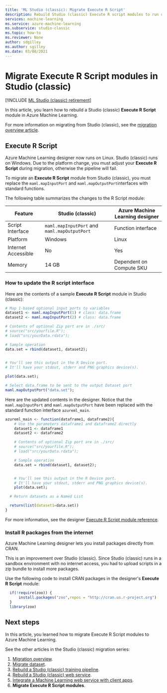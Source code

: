 ```yaml
---
title: 'ML Studio (classic): Migrate Execute R Script'
description: Rebuild Studio (classic) Execute R script modules to run on Azure Machine Learning.
services: machine-learning
ms.service: azure-machine-learning
ms.subservice: studio-classic
ms.topic: how-to
ms.reviewer: None
author: sdgilley
ms.author: sgilley
ms.date: 03/08/2021
---
```



# Migrate Execute R Script modules in Studio (classic)

[!INCLUDE [ML Studio (classic) retirement](~/reusable-content/ce-skilling/azure/includes/machine-learning-studio-classic-deprecation.md)]

In this article, you learn how to rebuild a Studio (classic) **Execute R Script** module in Azure Machine Learning.

For more information on migrating from Studio (classic), see the [migration overview article](migrate-overview.md).

## Execute R Script

Azure Machine Learning designer now runs on Linux. Studio (classic) runs on Windows. Due to the platform change, you must adjust your **Execute R Script** during migration, otherwise the pipeline will fail.

To migrate an **Execute R Script** module from Studio (classic), you must replace the `maml.mapInputPort` and `maml.mapOutputPort`interfaces with standard functions.

The following table summarizes the changes to the R Script module:

|Feature|Studio (classic)|Azure Machine Learning designer|
|---|---|---|
|Script Interface|`maml.mapInputPort` and `maml.mapOutputPort`|Function interface|
|Platform|Windows|Linux|
|Internet Accessible |No|Yes|
|Memory|14 GB|Dependent on Compute SKU|

### How to update the R script interface

Here are the contents of a sample **Execute R Script** module in Studio (classic):
```r
# Map 1-based optional input ports to variables 
dataset1 <- maml.mapInputPort(1) # class: data.frame 
dataset2 <- maml.mapInputPort(2) # class: data.frame 

# Contents of optional Zip port are in ./src/ 
# source("src/yourfile.R"); 
# load("src/yourData.rdata"); 

# Sample operation 
data.set = rbind(dataset1, dataset2); 

 
# You'll see this output in the R Device port. 
# It'll have your stdout, stderr and PNG graphics device(s). 

plot(data.set); 

# Select data.frame to be sent to the output Dataset port 
maml.mapOutputPort("data.set"); 
```

Here are the updated contents in the designer. Notice that the `maml.mapInputPort` and `maml.mapOutputPort` have been replaced with the standard function interface `azureml_main`. 
```r
azureml_main <- function(dataframe1, dataframe2){ 
    # Use the parameters dataframe1 and dataframe2 directly 
    dataset1 <- dataframe1 
    dataset2 <- dataframe2 

    # Contents of optional Zip port are in ./src/ 
    # source("src/yourfile.R"); 
    # load("src/yourData.rdata"); 

    # Sample operation 
    data.set = rbind(dataset1, dataset2); 


    # You'll see this output in the R Device port. 
    # It'll have your stdout, stderr and PNG graphics device(s). 
    plot(data.set); 

  # Return datasets as a Named List 

  return(list(dataset1=data.set)) 
} 
```
For more information, see the designer [Execute R Script module reference](../algorithm-module-reference/execute-r-script.md).

### Install R packages from the internet

Azure Machine Learning designer lets you install packages directly from CRAN.

This is an improvement over Studio (classic). Since Studio (classic) runs in a sandbox environment with no internet access, you had to upload scripts in a zip bundle to install more packages. 

Use the following code to install CRAN packages in the designer's **Execute R Script** module:
```r
  if(!require(zoo)) { 
      install.packages("zoo",repos = "http://cran.us.r-project.org") 
  } 
  library(zoo) 
```

## Next steps

In this article, you learned how to migrate Execute R Script modules to Azure Machine Learning.

See the other articles in the Studio (classic) migration series:

1. [Migration overview](migrate-overview.md).
1. [Migrate dataset](migrate-register-dataset.md).
1. [Rebuild a Studio (classic) training pipeline](migrate-rebuild-experiment.md).
1. [Rebuild a Studio (classic) web service](migrate-rebuild-web-service.md).
1. [Integrate a Machine Learning web service with client apps](migrate-rebuild-integrate-with-client-app.md).
1. **Migrate Execute R Script modules**.